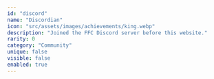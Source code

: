 ```yaml
---
id: "discord"
name: "Discordian"
icon: "src/assets/images/achievements/king.webp"
description: "Joined the FFC Discord server before this website."
rarity: 0
category: "Community"
unique: false
visible: false
enabled: true
---
```

